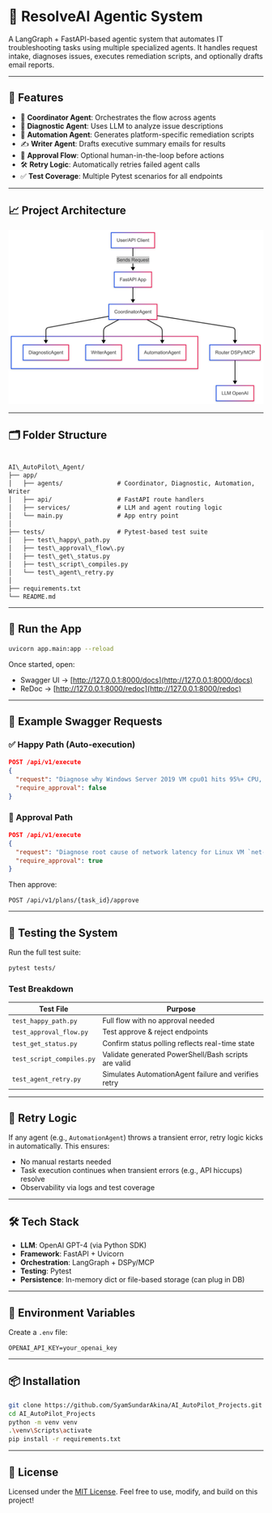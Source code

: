 
# 🤖 ResolveAI Agentic System

A LangGraph + FastAPI-based agentic system that automates IT troubleshooting tasks using multiple specialized agents. It handles request intake, diagnoses issues, executes remediation scripts, and optionally drafts email reports.

---

## 🚀 Features

- 🔁 **Coordinator Agent**: Orchestrates the flow across agents  
- 🧠 **Diagnostic Agent**: Uses LLM to analyze issue descriptions  
- 🤖 **Automation Agent**: Generates platform-specific remediation scripts  
- ✍️ **Writer Agent**: Drafts executive summary emails for results  
- 🔐 **Approval Flow**: Optional human-in-the-loop before actions  
- 🛠️ **Retry Logic**: Automatically retries failed agent calls  
- ✅ **Test Coverage**: Multiple Pytest scenarios for all endpoints

---

## 📈 Project Architecture

<img src="Project_Architecture.png" alt="Architecture Image" width="600"/>

---

## 🗂️ Folder Structure

```

AI\_AutoPilot\_Agent/
├── app/
│   ├── agents/               # Coordinator, Diagnostic, Automation, Writer
│   ├── api/                  # FastAPI route handlers
│   ├── services/             # LLM and agent routing logic
│   └── main.py               # App entry point
│
├── tests/                    # Pytest-based test suite
│   ├── test\_happy\_path.py
│   ├── test\_approval\_flow\.py
│   ├── test\_get\_status.py
│   ├── test\_script\_compiles.py
│   └── test\_agent\_retry.py
│
├── requirements.txt
└── README.md

````

---

## 🧪 Run the App

```bash
uvicorn app.main:app --reload
````

Once started, open:

* Swagger UI → [http://127.0.0.1:8000/docs](http://127.0.0.1:8000/docs)
* ReDoc → [http://127.0.0.1:8000/redoc](http://127.0.0.1:8000/redoc)

---

## 📝 Example Swagger Requests

### ✅ Happy Path (Auto-execution)

```json
POST /api/v1/execute
{
  "request": "Diagnose why Windows Server 2019 VM cpu01 hits 95%+ CPU, generate a PowerShell script to collect perfmon logs, and draft an email to management summarizing findings.",
  "require_approval": false
}
```

### 🔐 Approval Path

```json
POST /api/v1/execute
{
  "request": "Diagnose root cause of network latency for Linux VM `net-app-01`, suggest fixes, and generate Bash script to flush firewall and renew DHCP.",
  "require_approval": true
}
```

Then approve:

```http
POST /api/v1/plans/{task_id}/approve
```

---

## 🧪 Testing the System

Run the full test suite:

```bash
pytest tests/
```

### Test Breakdown

| Test File                 | Purpose                                              |
| ------------------------- | ---------------------------------------------------- |
| `test_happy_path.py`      | Full flow with no approval needed                    |
| `test_approval_flow.py`   | Test approve & reject endpoints                      |
| `test_get_status.py`      | Confirm status polling reflects real-time state      |
| `test_script_compiles.py` | Validate generated PowerShell/Bash scripts are valid |
| `test_agent_retry.py`     | Simulates AutomationAgent failure and verifies retry |

---

## 🔁 Retry Logic

If any agent (e.g., `AutomationAgent`) throws a transient error, retry logic kicks in automatically. This ensures:

* No manual restarts needed
* Task execution continues when transient errors (e.g., API hiccups) resolve
* Observability via logs and test coverage

---

## 🛠 Tech Stack

* **LLM**: OpenAI GPT-4 (via Python SDK)
* **Framework**: FastAPI + Uvicorn
* **Orchestration**: LangGraph + DSPy/MCP
* **Testing**: Pytest
* **Persistence**: In-memory dict or file-based storage (can plug in DB)

---

## 🔐 Environment Variables

Create a `.env` file:

```
OPENAI_API_KEY=your_openai_key
```

---

## 📦 Installation

```bash
git clone https://github.com/SyamSundarAkina/AI_AutoPilot_Projects.git
cd AI_AutoPilot_Projects
python -m venv venv
.\venv\Scripts\activate
pip install -r requirements.txt
```

---

## 📄 License

Licensed under the [MIT License](LICENSE).
Feel free to use, modify, and build on this project!

```


